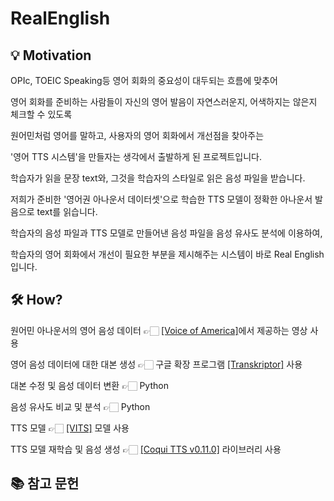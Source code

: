 # RealEnglish

## 💡 Motivation

OPIc, TOEIC Speaking등 영어 회화의 중요성이 대두되는 흐름에 맞추어

영어 회화를 준비하는 사람들이 자신의 영어 발음이 자연스러운지, 어색하지는 않은지 체크할 수 있도록

원어민처럼 영어를 말하고, 사용자의 영어 회화에서 개선점을 찾아주는

'영어 TTS 시스템'을 만들자는 생각에서 출발하게 된 프로젝트입니다.



학습자가 읽을 문장 text와, 그것을 학습자의 스타일로 읽은 음성 파일을 받습니다.

저희가 준비한 '영어권 아나운서 데이터셋'으로 학습한 TTS 모델이 정확한 아나운서 발음으로 text를 읽습니다.

학습자의 음성 파일과 TTS 모델로 만들어낸 음성 파일을 음성 유사도 분석에 이용하여,

학습자의 영어 회화에서 개선이 필요한 부분을 제시해주는 시스템이 바로 Real English 입니다.

## 🛠️ How?

원어민 아나운서의 영어 음성 데이터 👉🏻 [[Voice of America]](https://www.voanews.com/)에서 제공하는 영상 사용

영어 음성 데이터에 대한 대본 생성 👉🏻 구글 확장 프로그램 [[Transkriptor]](https://transkriptor.com/ko/) 사용

대본 수정 및 음성 데이터 변환 👉🏻 Python

음성 유사도 비교 및 분석 👉🏻 Python

TTS 모델 👉🏻 [[VITS]](https://github.com/jaywalnut310/vits) 모델 사용

TTS 모델 재학습 및 음성 생성 👉🏻 [[Coqui TTS v0.11.0]](https://github.com/coqui-ai/TTS) 라이브러리 사용

## 📚 참고 문헌

